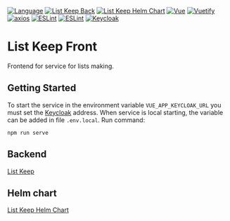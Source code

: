[![Language](https://img.shields.io/badge/Language-Russian-blue.svg)](README.ru-RU.md)
[![List Keep Back](https://img.shields.io/badge/List%20Keep-Back-informational.svg)](https://github.com/vanbv/list-keep)
[![List Keep Helm Chart](https://img.shields.io/badge/List%20Keep-Helm%20KChart-informational.svg)](https://github.com/vanbv/list-keep-chart)
[![Vue](https://img.shields.io/badge/-Vue-yellowgreen)](https://vuejs.org)
[![Vuetify](https://img.shields.io/badge/-Vuetify-informational)](https://vuetifyjs.com)
[![axios](https://img.shields.io/badge/-axios-orange)](https://github.com/axios/axios)
[![ESLint](https://img.shields.io/badge/-ESLint-blueviolet)](https://eslint.org)
[![ESLint](https://img.shields.io/badge/-Font%20Awesome-green)](https://fontawesome.com)
[![Keycloak](https://img.shields.io/badge/-Keycloak-blue)](https://www.keycloak.org/)

# List Keep Front
Frontend for service for lists making.

## Getting Started
To start the service in the environment variable `VUE_APP_KEYCLOAK_URL` you must set the
[Keycloak](https://www.keycloak.org/) address. When service is local starting, the variable can be added in file
`.env.local`. Run command:
```
npm run serve
```

## Backend
[List Keep](https://github.com/vanbv/list-keep)

## Helm chart
[List Keep Helm Chart](https://github.com/vanbv/list-keep-chart)
